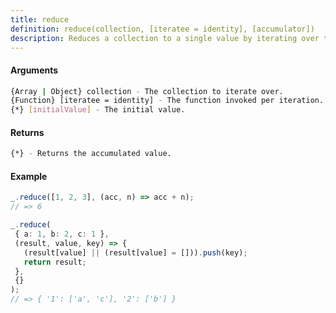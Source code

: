 ```yaml
---
title: reduce
definition: reduce(collection, [iteratee = identity], [accumulator])
description: Reduces a collection to a single value by iterating over the elements of the collection.
---
```


#### Arguments


```bash
{Array | Object} collection - The collection to iterate over.
{Function} [iteratee = identity] - The function invoked per iteration.
{*} [initialValue] - The initial value.
```


#### Returns


```bash
{*} - Returns the accumulated value.
```


#### Example


```ts
_.reduce([1, 2, 3], (acc, n) => acc + n);
// => 6

_.reduce(
 { a: 1, b: 2, c: 1 },
 (result, value, key) => {
   (result[value] || (result[value] = [])).push(key);
   return result;
 },
 {}
);
// => { '1': ['a', 'c'], '2': ['b'] }
```